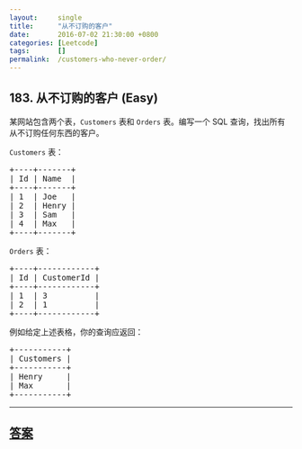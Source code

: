 ```yaml
---
layout:     single
title:      "从不订购的客户"
date:       2016-07-02 21:30:00 +0800
categories: [Leetcode]
tags:       []
permalink:  /customers-who-never-order/
---
```


## 183. 从不订购的客户 (Easy)

<p>某网站包含两个表，<code>Customers</code> 表和 <code>Orders</code> 表。编写一个 SQL 查询，找出所有从不订购任何东西的客户。</p>

<p><code>Customers</code> 表：</p>

<pre>+----+-------+
| Id | Name  |
+----+-------+
| 1  | Joe   |
| 2  | Henry |
| 3  | Sam   |
| 4  | Max   |
+----+-------+
</pre>

<p><code>Orders</code> 表：</p>

<pre>+----+------------+
| Id | CustomerId |
+----+------------+
| 1  | 3          |
| 2  | 1          |
+----+------------+
</pre>

<p>例如给定上述表格，你的查询应返回：</p>

<pre>+-----------+
| Customers |
+-----------+
| Henry     |
| Max       |
+-----------+
</pre>

---

## [答案](https://github.com/openset/leetcode/tree/master/problems/customers-who-never-order)
